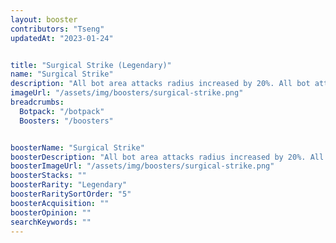 ```yaml
---
layout: booster
contributors: "Tseng"
updatedAt: "2023-01-24"


title: "Surgical Strike (Legendary)"
name: "Surgical Strike"
description: "All bot area attacks radius increased by 20%. All bot attacks have 8% critical chance (critical hits deal double damage) - "
imageUrl: "/assets/img/boosters/surgical-strike.png"
breadcrumbs:
  Botpack: "/botpack"
  Boosters: "/boosters"


boosterName: "Surgical Strike"
boosterDescription: "All bot area attacks radius increased by 20%. All bot attacks have 8% critical chance (critical hits deal double damage)"
boosterImageUrl: "/assets/img/boosters/surgical-strike.png"
boosterStacks: ""
boosterRarity: "Legendary"
boosterRaritySortOrder: "5"
boosterAcquisition: ""
boosterOpinion: ""
searchKeywords: ""
---
```



